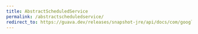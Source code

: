 ```yaml
---
title: AbstractScheduledService
permalink: /abstractscheduledservice/
redirect_to: https://guava.dev/releases/snapshot-jre/api/docs/com/google/common/util/concurrent/AbstractScheduledService.html
---
```


